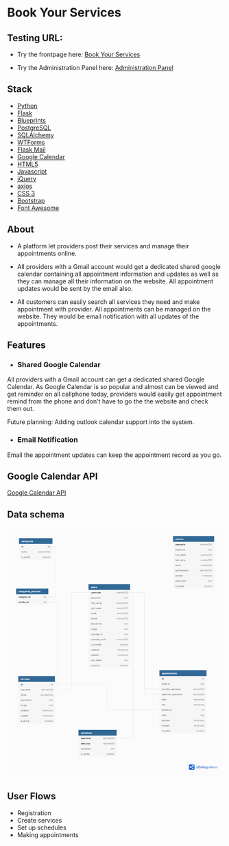 # Book Your Services


## Testing URL:
- Try the frontpage here: [Book Your Services](https://book-your-services.herokuapp.com/)

- Try the Administration Panel here: [Administration Panel](https://book-your-services.herokuapp.com/admin)

## Stack
- [Python](https://www.python.org/)
- [Flask](https://flask.palletsprojects.com/en/1.1.x/)
- [Blueprints](https://flask.palletsprojects.com/en/1.1.x/blueprints/)
- [PostgreSQL](https://www.postgresql.org/)
- [SQLAlchemy](https://www.sqlalchemy.org/)
- [WTForms](https://wtforms.readthedocs.io/en/2.3.x/)
- [Flask Mail](https://github.com/mattupstate/flask-mail)
- [Google Calendar](https://developers.google.com/calendar)
- [HTML5](https://developer.mozilla.org/en-US/docs/Web/Guide/HTML/HTML5)
- [Javascript](https://developer.mozilla.org/en-US/docs/Web/JavaScript)
- [jQuery](https://jquery.com/)
- [axios](https://github.com/axios/axios)
- [CSS 3](https://developer.mozilla.org/en-US/docs/Web/CSS)
- [Bootstrap](https://getbootstrap.com/)
- [Font Awesome](https://fontawesome.com/start)

## About
- A platform let providers post their services and manage their appointments online. 

- All providers with a Gmail account would get a dedicated shared google calendar containing all appointment information and updates as well as they can manage all their information on the website. All appointment updates would be sent by the email also.

- All customers can easily search all services they need and make appointment with provider. All appointments can be managed on the website. They would be email notification with all updates of the appointments.

## Features

- ### Shared Google Calendar
All providers with a Gmail account can get a dedicated shared Google Calendar. As Google Calendar is so popular and almost can be viewed and get reminder on all cellphone today, providers would easily get appointment remind from the phone and don't have to go the the website and check them out.

Future planning: Adding outlook calendar support into the system.


- ### Email Notification
Email the appointment updates can keep the appointment record as you go. 

## Google Calendar API
[Google Calendar API](https://developers.google.com/calendar/overview)

## Data schema
![Database schema](dataschema.png)

## User Flows
- Registration
- Create services
- Set up schedules
- Making appointments